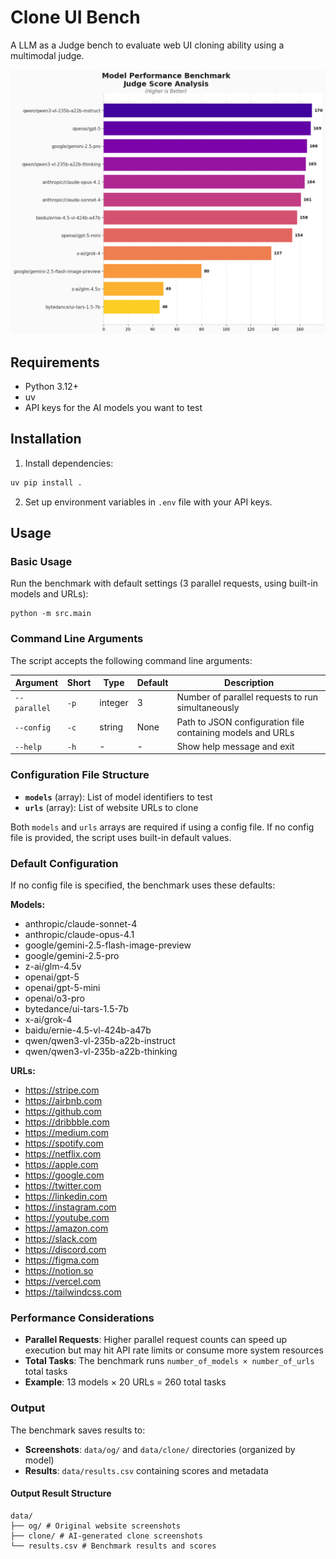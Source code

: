 # Clone UI Bench

A LLM as a Judge bench to evaluate web UI cloning ability using a multimodal judge.

![alt text](./resources/image.png)

## Requirements

- Python 3.12+
- uv
- API keys for the AI models you want to test

## Installation

1. Install dependencies:

```bash
uv pip install .
```

2. Set up environment variables in `.env` file with your API keys.

## Usage

### Basic Usage

Run the benchmark with default settings (3 parallel requests, using built-in models and URLs):

```<bash
python -m src.main
```

### Command Line Arguments

The script accepts the following command line arguments:

| Argument     | Short | Type    | Default | Description                                                |
| ------------ | ----- | ------- | ------- | ---------------------------------------------------------- |
| `--parallel` | `-p`  | integer | 3       | Number of parallel requests to run simultaneously          |
| `--config`   | `-c`  | string  | None    | Path to JSON configuration file containing models and URLs |
| `--help`     | `-h`  | -       | -       | Show help message and exit                                 |

### Configuration File Structure

- **`models`** (array): List of model identifiers to test
- **`urls`** (array): List of website URLs to clone

Both `models` and `urls` arrays are required if using a config file. If no config file is provided, the script uses built-in default values.

### Default Configuration

If no config file is specified, the benchmark uses these defaults:

**Models:**

- anthropic/claude-sonnet-4
- anthropic/claude-opus-4.1
- google/gemini-2.5-flash-image-preview
- google/gemini-2.5-pro
- z-ai/glm-4.5v
- openai/gpt-5
- openai/gpt-5-mini
- openai/o3-pro
- bytedance/ui-tars-1.5-7b
- x-ai/grok-4
- baidu/ernie-4.5-vl-424b-a47b
- qwen/qwen3-vl-235b-a22b-instruct
- qwen/qwen3-vl-235b-a22b-thinking

**URLs:**

- https://stripe.com
- https://airbnb.com
- https://github.com
- https://dribbble.com
- https://medium.com
- https://spotify.com
- https://netflix.com
- https://apple.com
- https://google.com
- https://twitter.com
- https://linkedin.com
- https://instagram.com
- https://youtube.com
- https://amazon.com
- https://slack.com
- https://discord.com
- https://figma.com
- https://notion.so
- https://vercel.com
- https://tailwindcss.com

### Performance Considerations

- **Parallel Requests**: Higher parallel request counts can speed up execution but may hit API rate limits or consume more system resources
- **Total Tasks**: The benchmark runs `number_of_models × number_of_urls` total tasks
- **Example**: 13 models × 20 URLs = 260 total tasks

### Output

The benchmark saves results to:

- **Screenshots**: `data/og/` and `data/clone/` directories (organized by model)
- **Results**: `data/results.csv` containing scores and metadata

#### Output Result Structure

```
data/
├── og/ # Original website screenshots
├── clone/ # AI-generated clone screenshots
└── results.csv # Benchmark results and scores
```
